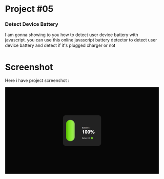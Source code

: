 # Project #05

### Detect Device Battery
I am gonna showing to you how to detect user device battery with javascript. you can use this online javascript battery detector to detect user device battery and detect if it's plugged charger or no❗️

# Screenshot
Here i have project screenshot :

![screenshot](result.png)

